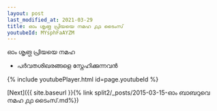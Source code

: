 ```yaml
---
layout: post
last_modified_at: 2021-03-29
title: ഓം ശൃങ്ഗ പ്രിയയെ നമഹ ൧൧ ടൈംസ്
youtubeId: MYsphFaAYZM
---
```

 
 
 ഓം ശൃങ്ഗ പ്രിയയെ നമഹ 
 
 -  പർവതശിഖരങ്ങളെ സ്നേഹിക്കുന്നവൻ 
 
  
 
  
 
 
 
 
 
 


{% include youtubePlayer.html id=page.youtubeId %}
 
[Next]({{ site.baseurl }}{% link  split2/_posts/2015-03-15-ഓം ബാബറുവെ നമഹ ൧൧ ടൈംസ്.md%})
 
